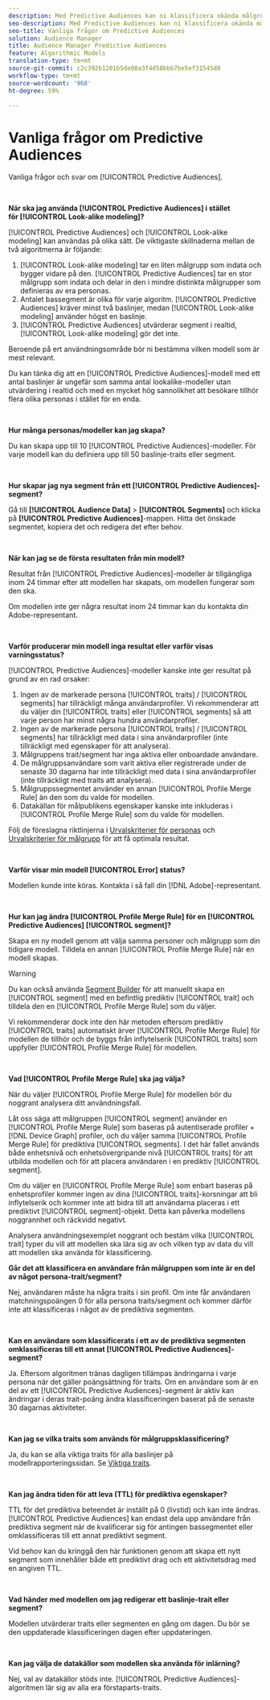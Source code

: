 ```yaml
---
description: Med Predictive Audiences kan ni klassificera okända målgrupper i distinkta personas i realtid med datavetenskap.
seo-description: Med Predictive Audiences kan ni klassificera okända målgrupper i distinkta personas i realtid med datavetenskap.
seo-title: Vanliga frågor om Predictive Audiences
solution: Audience Manager
title: Audience Manager Predictive Audiences
feature: Algorithmic Models
translation-type: tm+mt
source-git-commit: c2c392b1201b5de08a3f4d58bbb7be5ef31545d0
workflow-type: tm+mt
source-wordcount: '968'
ht-degree: 59%

---
```



# Vanliga frågor om Predictive Audiences

Vanliga frågor och svar om [!UICONTROL Predictive Audiences].

 

**När ska jag använda [!UICONTROL Predictive Audiences] i stället för [!UICONTROL Look-alike modeling]?**

[!UICONTROL Predictive Audiences] och [!UICONTROL Look-alike modeling] kan användas på olika sätt. De viktigaste skillnaderna mellan de två algoritmerna är följande:

1. [!UICONTROL Look-alike modeling] tar en liten målgrupp som indata och bygger vidare på den. [!UICONTROL Predictive Audiences] tar en stor målgrupp som indata och delar in den i mindre distinkta målgrupper som definieras av era personas.
1. Antalet bassegment är olika för varje algoritm. [!UICONTROL Predictive Audiences] kräver minst två baslinjer, medan [!UICONTROL Look-alike modeling] använder högst en baslinje.
1. [!UICONTROL Predictive Audiences] utvärderar segment i realtid, [!UICONTROL Look-alike modeling] gör det inte.

Beroende på ert användningsområde bör ni bestämma vilken modell som är mest relevant.

Du kan tänka dig att en [!UICONTROL Predictive Audiences]-modell med ett antal baslinjer är ungefär som samma antal lookalike-modeller utan utvärdering i realtid och med en mycket hög sannolikhet att besökare tillhör flera olika personas i stället för en enda.

 

**Hur många personas/modeller kan jag skapa?**

Du kan skapa upp till 10 [!UICONTROL Predictive Audiences]-modeller. För varje modell kan du definiera upp till 50 baslinje-traits eller segment.

 

**Hur skapar jag nya segment från ett [!UICONTROL Predictive Audiences]-segment?**

Gå till **[!UICONTROL Audience Data]** > **[!UICONTROL Segments]** och klicka på **[!UICONTROL Predictive Audiences]**-mappen. Hitta det önskade segmentet, kopiera det och redigera det efter behov.

 

**När kan jag se de första resultaten från min modell?**

Resultat från [!UICONTROL Predictive Audiences]-modeller är tillgängliga inom 24 timmar efter att modellen har skapats, om modellen fungerar som den ska.

Om modellen inte ger några resultat inom 24 timmar kan du kontakta din Adobe-representant.

 

**Varför producerar min modell inga resultat eller varför visas varningsstatus?**

[!UICONTROL Predictive Audiences]-modeller kanske inte ger resultat på grund av en rad orsaker:

1. Ingen av de markerade persona [!UICONTROL traits] / [!UICONTROL segments] har tillräckligt många användarprofiler. Vi rekommenderar att du väljer din [!UICONTROL traits] eller [!UICONTROL segments] så att varje person har minst några hundra användarprofiler.
1. Ingen av de markerade persona [!UICONTROL traits] / [!UICONTROL segments] har tillräckligt med data i sina användarprofiler (inte tillräckligt med egenskaper för att analysera).
1. Målgruppens trait/segment har inga aktiva eller onboardade användare.
1. De målgruppsanvändare som varit aktiva eller registrerade under de senaste 30 dagarna har inte tillräckligt med data i sina användarprofiler (inte tillräckligt med traits att analysera).
1. Målgruppssegmentet använder en annan [!UICONTROL Profile Merge Rule] än den som du valde för modellen.
1. Datakällan för målpublikens egenskaper kanske inte inkluderas i [!UICONTROL Profile Merge Rule] som du valde för modellen.

Följ de föreslagna riktlinjerna i [Urvalskriterier för personas](../features/algorithmic-models/predictive-audiences.md#selection-personas) och [Urvalskriterier för målgrupp](../features/algorithmic-models/predictive-audiences.md#selection-audience) för att få optimala resultat.

 

**Varför visar min modell  [!UICONTROL Error] status?**

Modellen kunde inte köras. Kontakta i så fall din [!DNL Adobe]-representant.

 

**Hur kan jag ändra  [!UICONTROL Profile Merge Rule] för en  [!UICONTROL Predictive Audiences] [!UICONTROL segment]?**

Skapa en ny modell genom att välja samma personer och målgrupp som din tidigare modell. Tilldela en annan [!UICONTROL Profile Merge Rule] när en modell skapas.

>[!WARNING]
> Du kan också använda [Segment Builder](../features/segments/segment-builder.md) för att manuellt skapa en [!UICONTROL segment] med en befintlig prediktiv [!UICONTROL trait] och tilldela den en [!UICONTROL Profile Merge Rule] som du väljer.
> 
> Vi rekommenderar dock inte den här metoden eftersom prediktiv [!UICONTROL traits] automatiskt ärver [!UICONTROL Profile Merge Rule] för modellen de tillhör och de byggs från inflytelserik [!UICONTROL traits] som uppfyller [!UICONTROL Profile Merge Rule] för modellen.

 

**Vad  [!UICONTROL Profile Merge Rule] ska jag välja?**

När du väljer [!UICONTROL Profile Merge Rule] för modellen bör du noggrant analysera ditt användningsfall.

Låt oss säga att målgruppen [!UICONTROL segment] använder en [!UICONTROL Profile Merge Rule] som baseras på autentiserade profiler + [!DNL Device Graph] profiler, och du väljer samma [!UICONTROL Profile Merge Rule] för prediktiva [!UICONTROL segments]. I det här fallet används både enhetsnivå och enhetsövergripande nivå [!UICONTROL traits] för att utbilda modellen och för att placera användaren i en prediktiv [!UICONTROL segment].

Om du väljer en [!UICONTROL Profile Merge Rule] som enbart baseras på enhetsprofiler kommer ingen av dina [!UICONTROL traits]-korsningar att bli inflytelserik och kommer inte att bidra till att användarna placeras i ett prediktivt [!UICONTROL segment]-objekt. Detta kan påverka modellens noggrannhet och räckvidd negativt.

Analysera användningsexemplet noggrant och bestäm vilka [!UICONTROL trait] typer du vill att modellen ska lära sig av och vilken typ av data du vill att modellen ska använda för klassificering.

**Går det att klassificera en användare från målgruppen som inte är en del av något persona-trait/segment?**

Nej, användaren måste ha några traits i sin profil. Om inte får användaren matchningspoängen 0 för alla persona traits/segment och kommer därför inte att klassificeras i något av de prediktiva segmenten.

 

**Kan en användare som klassificerats i ett av de prediktiva segmenten omklassificeras till ett annat [!UICONTROL Predictive Audiences]-segment?**

Ja. Eftersom algoritmen tränas dagligen tillämpas ändringarna i varje persona när det gäller poängsättning för traits. Om en användare som är en del av ett [!UICONTROL Predictive Audiences]-segment är aktiv kan ändringar i deras trait-poäng ändra klassificeringen baserat på de senaste 30 dagarnas aktiviteter.

 

**Kan jag se vilka traits som används för målgruppsklassificering?**

Ja, du kan se alla viktiga traits för alla baslinjer på modellrapporteringssidan. Se [Viktiga traits](../features/algorithmic-models/predictive-audiences-reporting.md#influential-traits).

 

**Kan jag ändra tiden för att leva (TTL) för prediktiva egenskaper?**

TTL för det prediktiva beteendet är inställt på 0 (livstid) och kan inte ändras. [!UICONTROL Predictive Audiences] kan endast dela upp användare från prediktiva segment när de kvalificerar sig för antingen bassegmentet eller omklassificeras till ett annat prediktivt segment.

Vid behov kan du kringgå den här funktionen genom att skapa ett nytt segment som innehåller både ett prediktivt drag och ett aktivitetsdrag med en angiven TTL.

 


**Vad händer med modellen om jag redigerar ett baslinje-trait eller segment?**

Modellen utvärderar traits eller segmenten en gång om dagen. Du bör se den uppdaterade klassificeringen dagen efter uppdateringen.

 

**Kan jag välja de datakällor som modellen ska använda för inlärning?**

Nej, val av datakällor stöds inte. [!UICONTROL Predictive Audiences]-algoritmen lär sig av alla era förstaparts-traits.